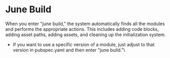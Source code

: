 # June Build

When you enter "june build," the system automatically finds all the modules and performs the appropriate actions. This includes adding code blocks, adding asset paths, adding assets, and cleaning up the initialization system.

* If you want to use a specific version of a module, just adjust to that version in pubspec.yaml and then enter "june build."\
